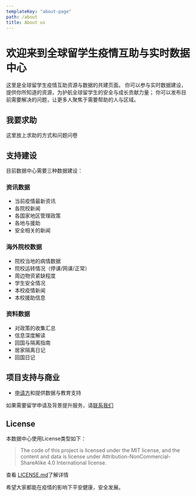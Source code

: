 ```yaml
---
templateKey: "about-page"
path: /about
title: About us
---
```


# 欢迎来到全球留学生疫情互助与实时数据中心

这里是全球留学生疫情互助资源与数据的共建页面。
你可以参与实时数据建设，提供你所知道的资源，为护航全球留学生的安全与成长贡献力量；
你可以发布目前需要解决的问题，让更多人聚焦于需要帮助的人与区域。

## 我要求助

这里放上求助的方式和问题问卷

## 支持建设

目前数据中心需要三种数据建设：

### 资讯数据

- 当前疫情最新资讯
- 各院校新闻
- 各国家地区管理政策
- 各地与援助
- 安全相关的新闻

### 海外院校数据

- 院校当地的病情数据
- 院校运转情况（停课/网课/正常）
- 周边物资紧缺程度
- 学生安全情况
- 本校疫情新闻
- 本校援助信息

### 资料数据

- 对政策的收集汇总
- 信息深度解读
- 回国与隔离指南
- 居家隔离日记
- 回国日记

## 项目支持与商业

- [申请方](http://www.applysquare.com)和提供数据与教育支持

如果需要留学申请及背景提升服务，请[联系我们](http://www.applysquare.com)

## License

本数据中心使用License类型如下：
> The code of this project is licensed under the MIT license, and
> the content and data is license under Attribution-NonCommercial-ShareAlike 
> 4.0 International license.

查看 [LICENSE.md](https://github.com/applysquare/covid19-datahub/blob/master/LICENSE)了解详情

希望大家都能在疫情的影响下平安健康，安全发展。
